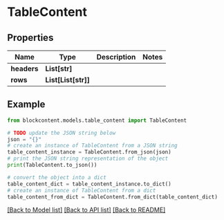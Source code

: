 # TableContent


## Properties

Name | Type | Description | Notes
------------ | ------------- | ------------- | -------------
**headers** | **List[str]** |  | 
**rows** | **List[List[str]]** |  | 

## Example

```python
from blockcontent.models.table_content import TableContent

# TODO update the JSON string below
json = "{}"
# create an instance of TableContent from a JSON string
table_content_instance = TableContent.from_json(json)
# print the JSON string representation of the object
print(TableContent.to_json())

# convert the object into a dict
table_content_dict = table_content_instance.to_dict()
# create an instance of TableContent from a dict
table_content_from_dict = TableContent.from_dict(table_content_dict)
```
[[Back to Model list]](../README.md#documentation-for-models) [[Back to API list]](../README.md#documentation-for-api-endpoints) [[Back to README]](../README.md)


